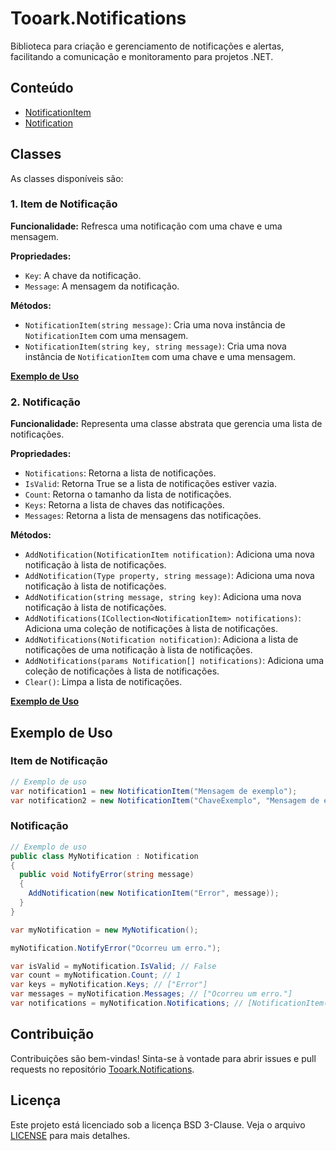 # Tooark.Notifications

Biblioteca para criação e gerenciamento de notificações e alertas, facilitando a comunicação e monitoramento para projetos .NET.

## Conteúdo

- [NotificationItem](#1-item-de-notificação)
- [Notification](#2-notificação)

## Classes

As classes disponíveis são:

### 1. Item de Notificação

**Funcionalidade:**
Refresca uma notificação com uma chave e uma mensagem.

**Propriedades:**

- `Key`: A chave da notificação.
- `Message`: A mensagem da notificação.

**Métodos:**

- `NotificationItem(string message)`: Cria uma nova instância de `NotificationItem` com uma mensagem.
- `NotificationItem(string key, string message)`: Cria uma nova instância de `NotificationItem` com uma chave e uma mensagem.

[**Exemplo de Uso**](#item-de-notificação)

### 2. Notificação

**Funcionalidade:**
Representa uma classe abstrata que gerencia uma lista de notificações.

**Propriedades:**

- `Notifications`: Retorna a lista de notificações.
- `IsValid`: Retorna True se a lista de notificações estiver vazia.
- `Count`: Retorna o tamanho da lista de notificações.
- `Keys`: Retorna a lista de chaves das notificações.
- `Messages`: Retorna a lista de mensagens das notificações.

**Métodos:**

- `AddNotification(NotificationItem notification)`: Adiciona uma nova notificação à lista de notificações.
- `AddNotification(Type property, string message)`: Adiciona uma nova notificação à lista de notificações.
- `AddNotification(string message, string key)`: Adiciona uma nova notificação à lista de notificações.
- `AddNotifications(ICollection<NotificationItem> notifications)`: Adiciona uma coleção de notificações à lista de notificações.
- `AddNotifications(Notification notification)`: Adiciona a lista de notificações de uma notificação à lista de notificações.
- `AddNotifications(params Notification[] notifications)`: Adiciona uma coleção de notificações à lista de notificações.
- `Clear()`: Limpa a lista de notificações.

[**Exemplo de Uso**](#notificação)

## Exemplo de Uso

### Item de Notificação

```csharp
// Exemplo de uso
var notification1 = new NotificationItem("Mensagem de exemplo");
var notification2 = new NotificationItem("ChaveExemplo", "Mensagem de exemplo com chave");
```

### Notificação

```csharp
// Exemplo de uso
public class MyNotification : Notification
{
  public void NotifyError(string message)
  {
    AddNotification(new NotificationItem("Error", message));
  }
}

var myNotification = new MyNotification();

myNotification.NotifyError("Ocorreu um erro.");

var isValid = myNotification.IsValid; // False
var count = myNotification.Count; // 1
var keys = myNotification.Keys; // ["Error"]
var messages = myNotification.Messages; // ["Ocorreu um erro."]
var notifications = myNotification.Notifications; // [NotificationItem("Error", "Ocorreu um erro.")]
```

## Contribuição

Contribuições são bem-vindas! Sinta-se à vontade para abrir issues e pull requests no repositório [Tooark.Notifications](https://github.com/Tooark/tooark).

## Licença

Este projeto está licenciado sob a licença BSD 3-Clause. Veja o arquivo [LICENSE](../LICENSE) para mais detalhes.
